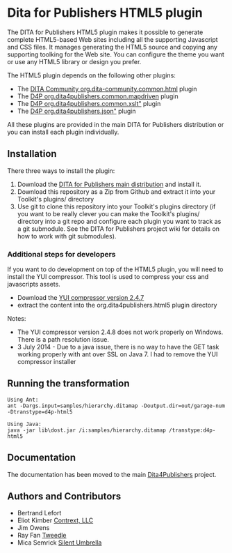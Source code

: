 Dita for Publishers HTML5 plugin
================================

The DITA for Publishers HTML5 plugin makes it possible to generate complete HTML5-based Web sites including all the
supporting Javascript and CSS files. It manages generating the HTML5 source and copying any supporting toolking for
the Web site. You can configure the theme you want or use any HTML5 library or design you prefer.

The HTML5 plugin depends on the following other plugins:

* The [DITA Community org.dita-community.common.html](https://github.com/dita-community/org.dita-community.common.xslt) plugin
* The [D4P org.dita4publishers.common.mapdriven](https://github.com/dita4publishers/org.dita4publishers.common.mapdriven) plugin
* The [D4P org.dita4publishers.common.xslt"](https://github.com/dita4publishers/org.dita4publishers.common.xslt) plugin
* The [D4P org.dita4publishers.json"](https://github.com/dita4publishers/org.dita4publishers.json) plugin

All these plugins are provided in the main DITA for Publishers distribution or you can install each plugin individually.

Installation
------------

There three ways to install the plugin:

  1. Download the [DITA for Publishers main distribution](http://sourceforge.net/projects/dita4publishers/files/) and install it.
  2. Download this repository as a Zip from Github and extract it into your Toolkit's plugins/ directory
  3. Use git to clone this repository into your Toolkit's plugins directory (if you want to be really clever you can
make the Toolkit's plugins/ directory into a git repo and configure each plugin you want to track as a git submodule. See
the DITA for Publishers project wiki for details on how to work with git submodules).

### Additional steps for developers

If you want to do development on top of the HTML5 plugin, you will need to install the YUI compressor.
This tool is used to compress your css and javascripts assets.

* Download the   [YUI compressor version 2.4.7](https://github.com/downloads/yui/yuicompressor/yuicompressor-2.4.7.zip)
* extract the content into the org.dita4publishers.html5 plugin directory

Notes:

* The YUI compressor version 2.4.8 does not work properly on Windows. There is a path resolution issue.
* 3 July 2014 - Due to a java issue, there is no way to have the GET task working properly with ant over SSL on Java 7. I had to remove the YUI compressor installer

Running the transformation
--------------------------

    Using Ant:
    ant -Dargs.input=samples/hierarchy.ditamap -Doutput.dir=out/garage-num -Dtranstype=d4p-html5

    Using Java:
    java -jar lib\dost.jar /i:samples/hierarchy.ditamap /transtype:d4p-html5


Documentation
--------------------------

The documentation has been moved to the main [Dita4Publishers](https://github.com/dita4publishers/dita4publishers) project.


Authors and Contributors
------------------------

* Bertrand Lefort
* Eliot Kimber [Contrext, LLC](http://contrext.com)
* Jim Owens
* Ray Fan [Tweedle](http://www.tweddle.com)
* Mica Semrick [Silent Umbrella](http://www.silentumbrella.com)
